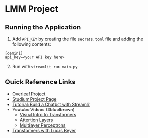 # LMM Project
## Running the Application
1. Add ``API_KEY`` by creating the file ``secrets.toml`` file and adding the following contents: 
```
[gemini]
api_key=<your API key here>
```

2. Run with ``streamlit run main.py`` 

## Quick Reference Links
 - [Overleaf Project](https://www.overleaf.com/6182356334dzrxhqbwtjsc#a17958)
 - [Studium Project Page](https://uppsala.instructure.com/courses/94786/pages/project-announcement?module_item_id=1146885)
 - [Tutorial: Build a Chatbot with Streamlit](https://docs.streamlit.io/develop/tutorials/llms/build-conversational-apps)
 - Youtube Videos (3blue1brown)
    - [Visual Intro to Transformers](https://youtu.be/wjZofJX0v4M)
    - [Attention Layers](https://youtu.be/eMlx5fFNoYc)
    - [Multilayer Perceptrons](https://youtu.be/9-Jl0dxWQs8)
 - [Transformers with Lucas Beyer](https://youtube.com/watch?v=EixI6t5oif0)

